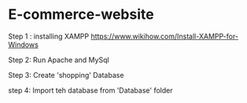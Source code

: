 # E-commerce-website

Step 1 : 
installing XAMPP
https://www.wikihow.com/Install-XAMPP-for-Windows


Step 2: 
Run Apache and MySql 

Step 3:
Create 'shopping' Database

step 4:
Import teh database from 'Database' folder
